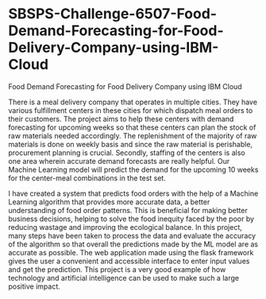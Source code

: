 # SBSPS-Challenge-6507-Food-Demand-Forecasting-for-Food-Delivery-Company-using-IBM-Cloud
Food Demand Forecasting for Food Delivery Company using IBM Cloud

There is a meal delivery company that operates in multiple cities. They have various fulfillment centers in these cities for which dispatch meal orders to their customers. The project aims to help these centers with demand forecasting for upcoming weeks so that these centers can plan the stock of raw materials needed accordingly.
The replenishment of the majority of raw materials is done on weekly basis and since the raw material is perishable, procurement planning is crucial. Secondly, staffing of the centers is also one area wherein accurate demand forecasts are really helpful. Our Machine Learning model will predict the demand for the upcoming 10 weeks for the center-meal combinations in the test set.

I have created a system that predicts food orders with the help of a Machine Learning algorithm that provides more accurate data, a better understanding of food order patterns.
This is beneficial for making better business decisions, helping to solve the food inequity faced by the poor by reducing wastage and improving the ecological balance.
In this project, many steps have been taken to process the data and evaluate the accuracy of the algorithm so that overall the predictions made by the ML model are as accurate as
possible.
The web application made using the flask framework gives the user a convenient and accessible interface to enter input values and get the prediction.
This project is a very good example of how technology and artificial intelligence can be used to make such a large positive impact.
